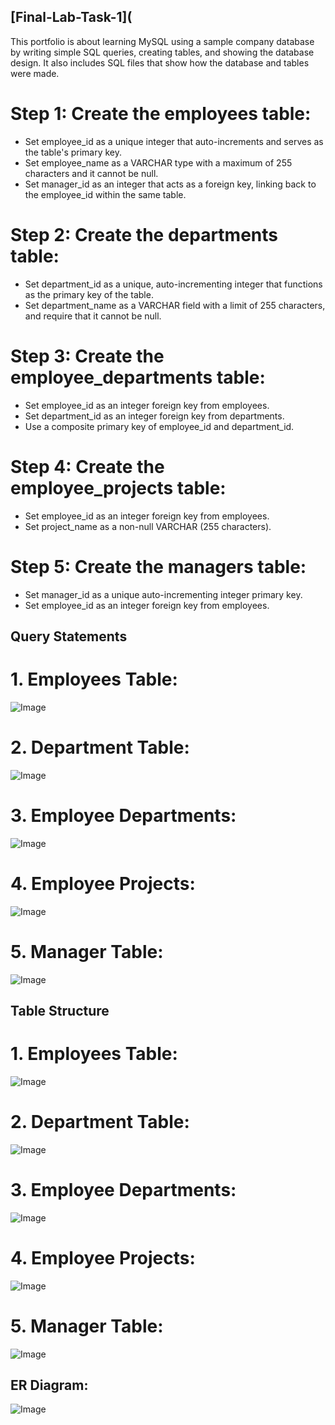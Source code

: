 ## [Final-Lab-Task-1](
This portfolio is about learning MySQL using a sample company database by writing simple SQL queries, creating tables, and showing the database design. It also includes SQL files that show how the database and tables were made.

# Step 1: Create the employees table:

* Set employee_id as a unique integer that auto-increments and serves as the table's primary key.  
* Set employee_name as a VARCHAR type with a maximum of 255 characters and it cannot be null.  
* Set manager_id as an integer that acts as a foreign key, linking back to the employee_id within the same table.

# Step 2: Create the departments table:

* Set department_id as a unique, auto-incrementing integer that functions as the primary key of the table.  
* Set  department_name as a VARCHAR field with a limit of 255 characters, and require that it cannot be null.

# Step 3: Create the employee_departments table:

* Set employee_id as an integer foreign key from employees.  
* Set department_id as an integer foreign key from departments.  
* Use a composite primary key of employee_id and department_id.

# Step 4: Create the employee_projects table:

* Set employee_id as an integer foreign key from employees.  
* Set project_name as a non-null VARCHAR (255 characters).

# Step 5: Create the managers table:

* Set manager_id as a unique auto-incrementing integer primary key.  
* Set employee_id as an integer foreign key from employees.

## Query Statements

# 1. Employees Table:
![Image](https://github.com/user-attachments/assets/ae5115de-c211-4fe0-ae84-7a0695a2d2ff)

# 2. Department Table:
![Image](https://github.com/user-attachments/assets/83aad58a-6b77-4d74-b90a-a4a1f414b444)

# 3. Employee Departments:
![Image](https://github.com/user-attachments/assets/338e8a42-10ef-45f5-8b35-81f62a26b5af)

# 4. Employee Projects:
![Image](https://github.com/user-attachments/assets/7013c794-d78b-45d0-b4a9-b2cff96dfd84)

# 5. Manager Table:
![Image](https://github.com/user-attachments/assets/85faf40b-4982-4be6-9e5e-05280c8fc1b5)

## Table Structure
# 1. Employees Table:
![Image](https://github.com/user-attachments/assets/e7d53d0f-a6ed-4b0f-8140-2580f348bb3a)

# 2. Department Table:
![Image](https://github.com/user-attachments/assets/36bf2ed4-be47-45af-99e5-bf40241e8434)

# 3. Employee Departments:
![Image](https://github.com/user-attachments/assets/06770a54-7f15-4d40-87f9-c705714f59c2)

# 4. Employee Projects:
![Image](https://github.com/user-attachments/assets/8205fe7a-a409-48b5-92fd-b61afac9d1c8)

# 5. Manager Table:
![Image](https://github.com/user-attachments/assets/c3bdd751-8772-4929-85f4-6f5ab1b45cd4)

## ER Diagram:
![Image](https://github.com/user-attachments/assets/1123d607-07b6-4ad3-941b-6358f268807b)

